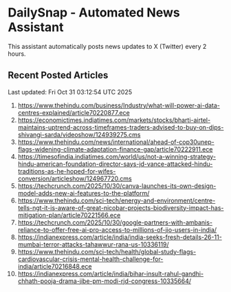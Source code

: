 # DailySnap - Automated News Assistant

This assistant automatically posts news updates to X (Twitter) every 2 hours.

## Recent Posted Articles

Last updated: Fri Oct 31 03:12:54 UTC 2025

1. https://www.thehindu.com/business/Industry/what-will-power-ai-data-centres-explained/article70220877.ece
2. https://economictimes.indiatimes.com/markets/stocks/bharti-airtel-maintains-uptrend-across-timeframes-traders-advised-to-buy-on-dips-shivangi-sarda/videoshow/124939275.cms
3. https://www.thehindu.com/news/international/ahead-of-cop30unep-flags-widening-climate-adaptation-finance-gap/article70222911.ece
4. https://timesofindia.indiatimes.com/world/us/not-a-winning-strategy-hindu-american-foundation-director-says-jd-vance-attacked-hindu-traditions-as-he-hoped-for-wifes-conversion/articleshow/124967720.cms
5. https://techcrunch.com/2025/10/30/canva-launches-its-own-design-model-adds-new-ai-features-to-the-platform/
6. https://www.thehindu.com/sci-tech/energy-and-environment/centre-tells-ngt-it-is-aware-of-great-nicobar-projects-biodiversity-impact-has-mitigation-plan/article70221566.ece
7. https://techcrunch.com/2025/10/30/google-partners-with-ambanis-reliance-to-offer-free-ai-pro-access-to-millions-of-jio-users-in-india/
8. https://indianexpress.com/article/india/india-seeks-fresh-details-26-11-mumbai-terror-attacks-tahawwur-rana-us-10336119/
9. https://www.thehindu.com/sci-tech/health/global-study-flags-cardiovascular-crisis-mental-health-challenge-for-india/article70216848.ece
10. https://indianexpress.com/article/india/bihar-insult-rahul-gandhi-chhath-pooja-drama-jibe-pm-modi-rjd-congress-10335664/

